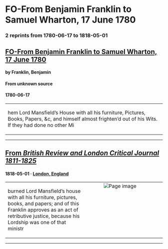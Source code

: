 
# FO-From Benjamin Franklin to Samuel Wharton, 17 June 1780

### 2 reprints from 1780-06-17 to 1818-05-01

## [FO-From Benjamin Franklin to Samuel Wharton, 17 June 1780](https://founders.archives.gov/documents/Franklin/01-32-02-0391)

#### by Franklin, Benjamin

#### From unknown source

#### 1780-06-17

<table style="width: 100%;"><tr><td style="width: 50%">

hem Lord Mansfield’s House with all his furniture, Pictures, Books, Papers, &amp;c, and himself almost frighten’d out of his Wits. If they had done no other Mi
</td></tr></table>

---

## [From _British Review and London Critical Journal 1811-1825_](https://archive.org/details/sim_british-review-and-london-critical-journal_1818-05_11_22/page/n125/mode/1up?view=theater)

#### 1818-05-01 &middot; [London, England](http://dbpedia.org/resource/London)

<table style="width: 100%;"><tr><td style="width: 50%">

  
burned Lord Mansfield’s house with all his furniture, pictures,  
books, and papers; and of this Franklin approves as an act of  
retributive justice, because his Lordship was one of that ministr
</td><td style="width: 50%; max-height: 75%; margin: auto; display: block;">
<img alt="Page image" src="https://iiif.archive.org/iiif/sim_british-review-and-london-critical-journal_1818-05_11_22&#0036;125/pct:19.776119,71.102941,72.077114,4.926471/600,/0/default.jpg"/>
</td>
</tr></table>

---

